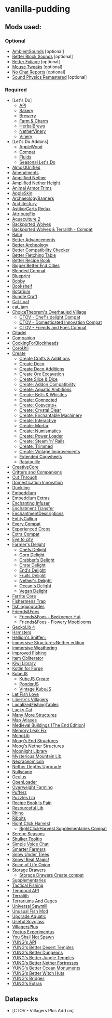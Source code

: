 # vanilla-pudding

## Mods used:
### Optional
- [AmbientSounds]() \[optional\]
- [Better Block Sounds]() \[optional\]
- [Better Foliage]() \[optional\]
- [Mouse Tweaks]() \[optional\]
- [No Chat Reports]() \[optional\]
- [Sound Physics Remastered]() \[optional\]

### Required
- \[Let's Do]
    - [API]()
    - [Bakery]()
    - [Brewery]()
    - [Farm & Charm]()
    - [HerbalBrews]()
    - [NetherVinery]()
    - [Vinery]()
- \[Let's Do Addons]
    - [AppleWood]()
    - [Compat]()
    - [Fluids]()
    - [Seasonal Let's Do]()
- [AlmostUnified]()
- [Amendments]()
- [Amplified Nether]()
- [Amplified Nether Height]()
- [Animal Armor Trims]()
- [AppleSkin]()
- [ArchaeologyBanners]()
- [Architectury]()
- [AstikorCarts Redux]()
- [AttributeFix]()
- [Aquaculture 2](https://www.curseforge.com/minecraft/mc-mods/aquaculture)
- [Backported Wolves]()
- [Backported Wolves & Terralith - Compat]()
- [Balm]()
- [Better Advancements]()
- [Better Archeology]()
- [Better Compatibility Checker]()
- [Better Fletching Table]()
- [Better Recipe Book]()
- [Bigger Better End Cities](https://www.curseforge.com/minecraft/mc-mods/bigger-better-end-cities)
- [Blended Compat]()
- [Blueprint]()
- [Bobby](https://www.curseforge.com/minecraft/mc-mods/bobby-reforged)
- [Bookshelf]()
- [Botarium]()
- [Bundle Craft]()
- [Cat Loaf]()
- [cat_jam]()
- [ChoiceTheorem's Overhauled Village]()
    - [CTOV - Chef's delight Compat]()
    - [CTOV - Domesticated Innovation Compat]()
    - [CTOV - Friends and Foes Compat]()
- [Citadel]()
- [Companion]()
- [CookingForBlockheads]()
- [CoroUtil]()
- [Create]()
    - [Create Crafts & Additions]()
    - [Create Deco]()
    - [Create Deco Additions]()
    - [Create Ore Excavation]()
    - [Create Slice & Dice]()
    - [Create: Addon Compatibility]()
    - [Create: Aquatic Ambitions]()
    - [Create: Bells & Whistles]()
    - [Create: Connected]()
    - [Create: Copycats+]()
    - [Create: Crystal Clear]()
    - [Create: Enchantable Machinery]()
    - [Create: Interactive]()
    - [Create: Mortar]()
    - [Create: Numismatics]()
    - [Create: Power Loader]()
    - [Create: Steam 'n' Rails]()
    - [Create: Trimmed]()
    - [Create: Vintage Improvements]()
    - [Extended Cogwheels]()
    - [Ratatouille]()
- [CreativeCore]()
- [Critters and Companions]()
- [Cut Through]()
- [Domestication Innovation]()
- [Duckling]()
- [Embeddium]()
- [Embeddium Extras]()
- [Enchanting Infuser]()
- [Enchatment Transfer]()
- [EnchantmentDescriptions]()
- [EntityCulling]()
- [Every Compat]()
- [Experienced Crops]()
- [Extra Compat]()
- [Eye to city]()
- [Farmer's Delight]()
    - [Chefs Delight]()
    - [Corn Delight]()
    - [Crabber's Delight]()
    - [Crate Delight]()
    - [End's Delight]()
    - [Fruits Delight]()
    - [Nether's Delight]()
    - [Ocean's Delight]()
    - [Vegan Delight]()
- [Ferrite Core]()
- [Fishermens Trap]()
- [fishingupgrades]()
- [Friends&Foes]()
    - [Friends&Foes - Beekeeper Hut]()
    - [Friends&Foes - Flowery Mooblooms]()
- [GeckoLib 4]()
- [Hamsters]()
- [Hellion's Sniffer+]()
- [Immersive Structures:Nether edition]()
- [Immersive Weathering]()
- [Improved Fishing]()
- [Item Obliterator]()
- [Kiwi Library]()
- [Kotlin for Forge]()
- [KubeJS]()
    - [KubeJS Create]()
    - [PonderJS]()
    - [Vintage KubeJS]()
- [Let Fish Love]()
- [Liberty's Villagers]()
- [LocalizedFishingTables]()
- [Lucky Cat]()
- [Many More Structures](https://www.curseforge.com/minecraft/mc-mods/many-more-structures)
- [Map Atlases](https://www.curseforge.com/minecraft/mc-mods/map-atlases-forge)
- [Medieval Buildings \[The End Edition\]]()
- [Memory Leak Fix]()
- [MonoLib]()
- [Moog's End Structures]()
- [Moog's Nether Structures]()
- [Moonlight Library]()
- [Mysterious Mountain Lib]()
- [Necraonomicon]()
- [Nether Depths Uprgrade]()
- [Nullscape]()
- [Oculus]()
- [OpenLoader]()
- [Overweight Farming]()
- [Pufferz]()
- [Puzzles Lib]()
- [Recipe Book Is Pain]()
- [Resourceful Lib]()
- [Rhino]()
- [Ribbits]()
- [Right Click Harvest]()
    - [RightClickHarvest Supplementaries Compat]()
- [Serene Seasons]()
- [Shulker Tooltip]()
- [Simple Voice Chat]()
- [Smarter Farmers]()
- [Snow Under Trees]()
- [Snow! Real Magic!]()
- [Spice of Life Onion]()
- [Storage Drawers]()
    - [Storage Drawers Create compat]()
- [Supplementaries]()
- [Tactical Fishing]()
- [Temporal API]()
- [Terralith]()
- [Terrariums And Cages]()
- [Universal Sawmill]()
- [Unusual Fish Mod]()
- [Upgrade Aquatic]()
- [Useful Spyglass]()
- [VillagersPlus]()
- [Yeetus Experimentus]()
- [You Shall Not Spawn]()
- [YUNG's API]()
- [YUNG's Better Desert Temples]()
- [YUNG's Better Dungeons]()
- [YUNG's Better Jungle Temples]()
- [YUNG's Better Nether Fortresses]()
- [YUNG's Better Ocean Monuments]()
- [YUNG's Better Witch Huts]()
- [YUNG's Bridges]()
- [YUNG's Extras]()

## Datapacks
- [CTOV - Villagers Plus Add on]
